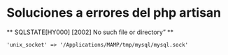 # Soluciones a errores del php artisan

** SQLSTATE[HY000] [2002] No such file or directory” **

```
'unix_socket' => '/Applications/MAMP/tmp/mysql/mysql.sock'
```
